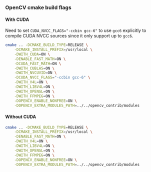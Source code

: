 ### OpenCV cmake build flags

#### With CUDA
Need to set `CUDA_NVCC_FLAGS="-ccbin gcc-6"` to use `gcc6` explicitly to compile CUDA NVCC sources since it only support up to `gcc6`.

```bash
cmake .. -DCMAKE_BUILD_TYPE=RELEASE \
    -DCMAKE_INSTALL_PREFIX=/usr/local \
    -DWITH_CUDA=ON \
    -DENABLE_FAST_MATH=ON \
    -DCUDA_FAST_MATH=ON \
    -DWITH_CUBLAS=ON \
    -DWITH_NVCUVID=ON \
    -DCUDA_NVCC_FLAGS="-ccbin gcc-6" \
    -DWITH_V4L=ON \
    -DWITH_LIBV4L=ON \
    -DWITH_OPENGL=ON \
    -DWITH_FFMPEG=ON \
    -DOPENCV_ENABLE_NONFREE=ON \
    -DOPENCV_EXTRA_MODULES_PATH=../../opencv_contrib/modules
```

#### Without CUDA
```bash
cmake .. -DCMAKE_BUILD_TYPE=RELEASE \
    -DCMAKE_INSTALL_PREFIX=/usr/local \
    -DENABLE_FAST_MATH=ON \
    -DWITH_V4L=ON \
    -DWITH_LIBV4L=ON \
    -DWITH_OPENGL=ON \
    -DWITH_FFMPEG=ON \
    -DOPENCV_ENABLE_NONFREE=ON \
    -DOPENCV_EXTRA_MODULES_PATH=../../opencv_contrib/modules
```

